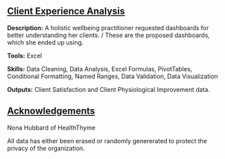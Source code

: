 ## <ins> Client Experience Analysis </ins>

**Description:** A holistic wellbeing practitioner requested dashboards for better understanding her clients. /
These are the proposed dashboards, which she ended up using. 

**Tools:** Excel

**Skills:** Data Cleaning, Data Analysis, Excel Formulas, PivotTables, Conditional Formatting, Named Ranges, Data Validation, Data Visualization

**Outputs:** Client Satisfaction and Client Physiological Improvement data. 

## <ins>Acknowledgements </ins>
Nona Hubbard of HealthThyme

All data has either been erased or randomly genererated to protect the privacy of the organization. 
